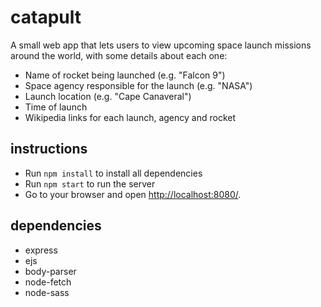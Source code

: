 # catapult
A small web app that lets users to view upcoming space launch missions around the world, with some details about each one:

- Name of rocket being launched (e.g. "Falcon 9")
- Space agency responsible for the launch (e.g. "NASA")
- Launch location (e.g. "Cape Canaveral")
- Time of launch
- Wikipedia links for each launch, agency and rocket

## instructions
- Run `npm install` to install all dependencies
- Run `npm start` to run the server
- Go to your browser and open <http://localhost:8080/>.

## dependencies
- express
- ejs
- body-parser
- node-fetch
- node-sass
